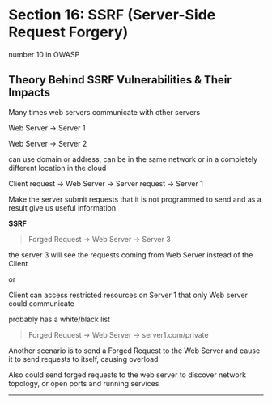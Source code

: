 # Section 16: SSRF (Server-Side Request Forgery)

number 10 in OWASP

## Theory Behind SSRF Vulnerabilities & Their Impacts

Many times web servers communicate with other servers

Web Server -> Server 1

Web Server -> Server 2

can use domain or address, can be in the same network or in a completely different location in the cloud


Client request -> Web Server -> Server request -> Server 1

Make the server submit requests that it is not programmed to send and as a result give us useful information

**SSRF**

> Forged Request -> Web Server -> Server 3

the server 3 will see the requests coming from Web Server instead of the Client

or

Client can access restricted resources on Server 1 that only Web server could communicate

probably has a white/black list

> Forged Request -> Web Server -> server1.com/private

Another scenario is to send a Forged Request to the Web Server and cause it to send requests to itself, causing overload

Also could send forged requests to the web server to discover network topology, or open ports and running services

---
